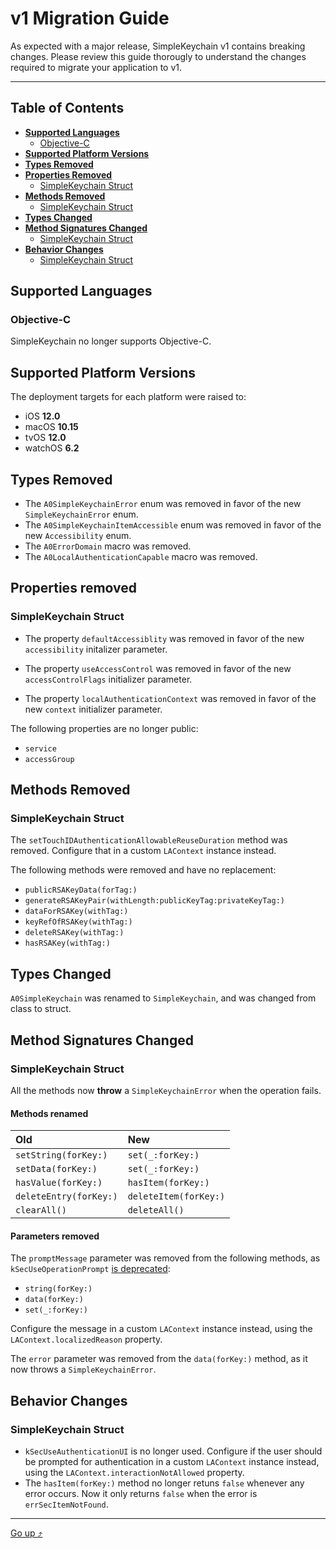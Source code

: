 # v1 Migration Guide

As expected with a major release, SimpleKeychain v1 contains breaking changes. Please review this guide thorougly to understand the changes required to migrate your application to v1.

---

## Table of Contents

- [**Supported Languages**](#supported-languages)
  + [Objective-C](#objective-c)
- [**Supported Platform Versions**](#supported-platform-versions)
- [**Types Removed**](#types-removed)
- [**Properties Removed**](#properties-removed)
  + [SimpleKeychain Struct](#simplekeychain-struct)
- [**Methods Removed**](#methods-removed)
  + [SimpleKeychain Struct](#simplekeychain-struct-1)
- [**Types Changed**](#types-changed)
- [**Method Signatures Changed**](#method-signatures-changed)
  + [SimpleKeychain Struct](#simplekeychain-struct-2)
- [**Behavior Changes**](#behavior-changes)
  + [SimpleKeychain Struct](#simplekeychain-struct-3)

## Supported Languages

### Objective-C

SimpleKeychain no longer supports Objective-C.

## Supported Platform Versions

The deployment targets for each platform were raised to:

- iOS **12.0**
- macOS **10.15**
- tvOS **12.0**
- watchOS **6.2**

## Types Removed

- The `A0SimpleKeychainError` enum was removed in favor of the new `SimpleKeychainError` enum.
- The `A0SimpleKeychainItemAccessible` enum was removed in favor of the new `Accessibility` enum.
- The `A0ErrorDomain` macro was removed.
- The `A0LocalAuthenticationCapable` macro was removed.

## Properties removed

### SimpleKeychain Struct

- The property `defaultAccessiblity` was removed in favor of the new `accessibility` initalizer parameter.

<!-- BEFORE/AFTER -->

- The property `useAccessControl` was removed in favor of the new `accessControlFlags` initializer parameter.

<!-- BEFORE/AFTER -->

- The property `localAuthenticationContext` was removed in favor of the new `context` initializer parameter.

The following properties are no longer public:

- `service`
- `accessGroup`

## Methods Removed

### SimpleKeychain Struct

The `setTouchIDAuthenticationAllowableReuseDuration` method was removed. Configure that in a custom `LAContext` instance instead.

<!-- BEFORE/AFTER -->

The following methods were removed and have no replacement:

- `publicRSAKeyData(forTag:)`
- `generateRSAKeyPair(withLength:publicKeyTag:privateKeyTag:)`
- `dataForRSAKey(withTag:)`
- `keyRefOfRSAKey(withTag:)`
- `deleteRSAKey(withTag:)`
- `hasRSAKey(withTag:)`

<!-- BEFORE/AFTER -->

## Types Changed

`A0SimpleKeychain` was renamed to `SimpleKeychain`, and was changed from class to struct.

## Method Signatures Changed

### SimpleKeychain Struct

All the methods now **throw** a `SimpleKeychainError` when the operation fails.

#### Methods renamed

| Old                    | New                   |
|:-----------------------|:----------------------|
| `setString(forKey:)`   | `set(_:forKey:)`      |
| `setData(forKey:)`     | `set(_:forKey:)`      |
| `hasValue(forKey:)`    | `hasItem(forKey:)`    |
| `deleteEntry(forKey:)` | `deleteItem(forKey:)` |
| `clearAll()`           | `deleteAll()`         |

#### Parameters removed

The `promptMessage` parameter was removed from the following methods, as `kSecUseOperationPrompt` [is deprecated](https://developer.apple.com/documentation/security/ksecuseoperationprompt):

- `string(forKey:)`
- `data(forKey:)`
- `set(_:forKey:)`

Configure the message in a custom `LAContext` instance instead, using the `LAContext.localizedReason` property.

<!-- BEFORE/AFTER -->

The `error` parameter was removed from the `data(forKey:)` method, as it now throws a `SimpleKeychainError`. 

<!-- BEFORE/AFTER -->

## Behavior Changes

### SimpleKeychain Struct

- `kSecUseAuthenticationUI` is no longer used. Configure if the user should be prompted for authentication in a custom `LAContext` instance instead, using the `LAContext.interactionNotAllowed` property.
- The `hasItem(forKey:)` method no longer retuns `false` whenever any error occurs. Now it only returns `false` when the error is `errSecItemNotFound`.

---

[Go up ⤴](#table-of-contents)
